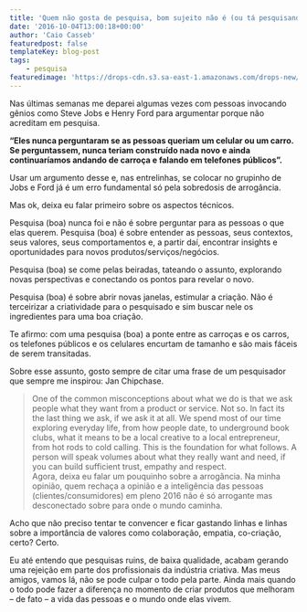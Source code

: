 ```yaml
---
title: 'Quem não gosta de pesquisa, bom sujeito não é (ou tá pesquisando errado)'
date: '2016-10-04T13:00:18+00:00'
author: 'Caio Casseb'
featuredpost: false
templateKey: blog-post
tags:
    - pesquisa
featuredimage: 'https://drops-cdn.s3.sa-east-1.amazonaws.com/drops-new/wp-content/uploads/2016/10/04160456/pesquisa-150x150.png'
---
```

Nas últimas semanas me deparei algumas vezes com pessoas invocando gênios como Steve Jobs e Henry Ford para argumentar porque não acreditam em pesquisa.

**“Eles nunca perguntaram se as pessoas queriam um celular ou um carro. Se perguntassem, nunca teriam construído nada novo e ainda continuaríamos andando de carroça e falando em telefones públicos”.**

Usar um argumento desse e, nas entrelinhas, se colocar no grupinho de Jobs e Ford já é um erro fundamental só pela sobredosis de arrogância.

Mas ok, deixa eu falar primeiro sobre os aspectos técnicos.

Pesquisa (boa) nunca foi e não é sobre perguntar para as pessoas o que elas querem. Pesquisa (boa) é sobre entender as pessoas, seus contextos, seus valores, seus comportamentos e, a partir daí, encontrar insights e oportunidades para novos produtos/serviços/negócios.

Pesquisa (boa) se come pelas beiradas, tateando o assunto, explorando novas perspectivas e conectando os pontos para revelar o novo.

Pesquisa (boa) é sobre abrir novas janelas, estimular a criação. Não é terceirizar a criatividade para o pesquisado e sim buscar nele os ingredientes para uma boa criação.

Te afirmo: com uma pesquisa (boa) a ponte entre as carroças e os carros, os telefones públicos e os celulares encurtam de tamanho e são mais fáceis de serem transitadas.

Sobre esse assunto, gosto sempre de citar uma frase de um pesquisador que sempre me inspirou: Jan Chipchase.

> One of the common misconceptions about what we do is that we ask people what they want from a product or service. Not so. In fact its the last thing we ask, if we ask it at all. We spend most of our time exploring everyday life, from how people date, to underground book clubs, what it means to be a local creative to a local entrepreneur, from hot rods to cold calling. This is the foundation for what follows. A person will speak volumes about what they really want and need, if you can build sufficient trust, empathy and respect.  
> Agora, deixa eu falar um pouquinho sobre a arrogância. Na minha opinião, quem rechaça a opinião e a inteligência das pessoas (clientes/consumidores) em pleno 2016 não é só arrogante mas desconectado sobre para onde o mundo caminha.

Acho que não preciso tentar te convencer e ficar gastando linhas e linhas sobre a importância de valores como colaboração, empatia, co-criação, certo? Certo.

Eu até entendo que pesquisas ruins, de baixa qualidade, acabam gerando uma rejeição em parte dos profissionais da indústria criativa. Mas meus amigos, vamos lá, não se pode culpar o todo pela parte. Ainda mais quando o todo pode fazer a diferença no momento de criar produtos que melhoram – de fato – a vida das pessoas e o mundo onde elas vivem.